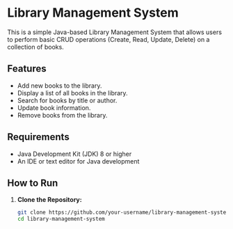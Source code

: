 # Library Management System

This is a simple Java-based Library Management System that allows users to perform basic CRUD operations (Create, Read, Update, Delete) on a collection of books.

## Features

- Add new books to the library.
- Display a list of all books in the library.
- Search for books by title or author.
- Update book information.
- Remove books from the library.

## Requirements

- Java Development Kit (JDK) 8 or higher
- An IDE or text editor for Java development

## How to Run

1. **Clone the Repository:**

   ```bash
   git clone https://github.com/your-username/library-management-system.git
   cd library-management-system
